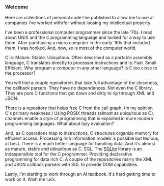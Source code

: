 ### Welcome

Here are collections of personal code I've published to allow me to use at companies I've worked with/for without loosing my intellectual property.

I've been a professional computer programmer since the late '70s.
I read about UNIX and the C programming language and looked for a way to use them.
After purchasing a micro computer in the early '80s that included them, I was hooked.
And, now, so is most of the computer world.

C is: Mature. Stable. Ubiquitous.
Often described as a portable assembly language,
C translates directly to processor instructions and is: Fast. Small. Efficient.
Why program a computer in any other language?
Is C too close to the processor?

You will find a couple repositories that take full advantage of the closeness, the callback parsers.
They have no dependences.
Not even the C library.
They are pure C functions that get down and dirty to rip through XML and JSON.

There is a repository that helps free C from the call graph.
(In my opinion C's primary weakness.)
Using POSIX threads (almost as ubiquitous as C), channels enable a style of programming that is exploited in more modern programming languages.
What about lazy evaluation?

And, as C operations map to instructions, C structures organize memory for efficient access.
Processing rich information models is possible but tedious, at best.
There is a much better language for handling data.
And it's almost as mature, stable and ubiquitous as C.
SQL.
The [SQLite](https://sqlite.org) library is an indespensible tool for the C programmer.
Providing declarative programming for data rich C.
A couple of the repositories marry the XML and JSON callback parsers with SQL to provide DOM capabilities.

Lastly, I'm starting to work through an AI textbook.
It's hard getting time to work on it.
Wish me luck.

